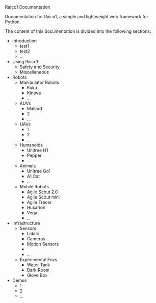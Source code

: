 Raico1 Documentation

Documentation for Raico1, a simple and lightweight web framework for Python.

The content of this documentation is divided into the following sections:

- introduction
  - test1
  - test2
  - ...
- Using Raico1
  - Safety and Security
  - Miscellaneous
- Robots
  - Manipulator Robots
    - Kuka
    - Kinova
    - ...
  - AUVs
    - Mallard
    - 2
    - ...
  - UAVs
    - 1
    - 2
    - ...
  - Humanoids
    - Unitree H1
    - Pepper
    - ...
  - Animals
    - Unitree Go1
    - A1 Cat
    - ...
  - Mobile Robots
    - Agile Scout 2.0
    - Agile Scout mini
    - Agile Tracer
    - Husarion
    - Vega
    - ...
- Infrastructure
  - Sensors
    - Lidars
    - Cameras
    - Motion Sensors
    - 
    - ...
  - Experimental Envs
    - Water Tank
    - Dark Room
    - Glove Box
- Demos
  - 1
  - 2
  - ...
